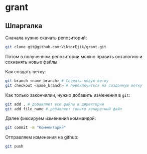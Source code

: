 # grant
## Шпаргалка
Сначала нужно скачать репозиторий:
```bash
git clone git@github.com:ViktorEjik/grant.git
```

Потом в полученном репозитории можно править онталогию и сохнанять новые файлы

Как создать ветку:
```bash
git branch <name_branch> # Создать новую ветку
git checkout <name_branch> # переключиться на созданную ветку
```

Как только закончилии, нужно добавить изменения в `git`:
```bash
git add . # добавляет все файлы в директории
git add file_name # добавляет только конкретный файл
```
Далее фиксируем изменения коммандой:
```bash
git commit -m "Комментарий"
```
Отправляем изменения на github:
```bash
git push
```
